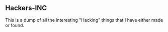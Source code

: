 ## Hackers-INC
This is a dump of all the interesting "Hacking" things that I have either made or found.
